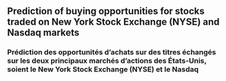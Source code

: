 ## Prediction of buying opportunities for stocks traded on New York Stock Exchange (NYSE) and Nasdaq markets

### Prédiction des opportunités d’achats sur des titres échangés sur les deux principaux marchés d’actions des États-Unis, soient le New York Stock Exchange (NYSE) et le Nasdaq 

